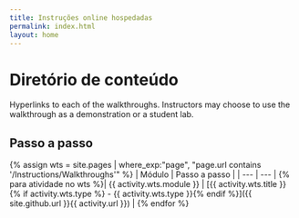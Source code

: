 ```yaml
---
title: Instruções online hospedadas
permalink: index.html
layout: home
---
```


# <a name="content-directory"></a>Diretório de conteúdo

Hyperlinks to each of the walkthroughs. Instructors may choose to use the walkthrough as a demonstration or a student lab. 

## <a name="walkthroughs"></a>Passo a passo

{% assign wts = site.pages | where_exp:"page", "page.url contains '/Instructions/Walkthroughs'" %}
| Módulo | Passo a passo |
| --- | --- | 
{% para atividade no wts %}| {{ activity.wts.module }} | [{{ activity.wts.title }}{% if activity.wts.type %} - {{ activity.wts.type }}{% endif %}]({{ site.github.url }}{{ activity.url }}) |
{% endfor %}

